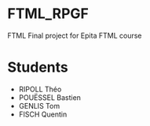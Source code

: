 # FTML_RPGF
FTML Final project for Epita FTML course

# Students
- RIPOLL Théo
- POUËSSEL Bastien
- GENLIS Tom
- FISCH Quentin
